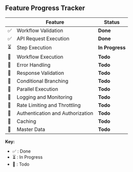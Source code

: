 ## Feature Progress Tracker

|     | Feature                          | Status          |
| --- | -------------------------------- | --------------- |
| ✅  | Workflow Validation              | **Done**        |
| ✅  | API Request Execution            | **Done**        |
| ⏳  | Step Execution                   | **In Progress** |
| 🚧  | Workflow Execution               | **Todo**        |
| 🚧  | Error Handling                   | **Todo**        |
| 🚧  | Response Validation              | **Todo**        |
| 🚧  | Conditional Branching            | **Todo**        |
| 🚧  | Parallel Execution               | **Todo**        |
| 🚧  | Logging and Monitoring           | **Todo**        |
| 🚧  | Rate Limiting and Throttling     | **Todo**        |
| 🚧  | Authentication and Authorization | **Todo**        |
| 🚧  | Caching                          | **Todo**        |
| 🚧  | Master Data                      | **Todo**        |

**Key:**

- ✅ : Done
- ⏳ : In Progress
- 🚧 : Todo
